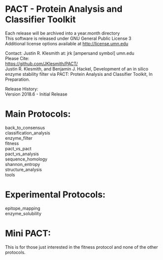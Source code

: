 # PACT - Protein Analysis and Classifier Toolkit<br />

Each release will be archived into a year.month directory<br/>
This software is released under GNU General Public License 3<br/>
Additional license options available at http://license.umn.edu<br/>

Contact: Justin R. Klesmith at: jrk [ampersand symbol] umn.edu<br/>
Please Cite:<br/>
https://github.com/JKlesmith/PACT/<br/>
Justin R. Klesmith, and Benjamin J. Hackel, Development of an in silico enzyme stability filter via PACT: Protein Analysis and Classifier Toolkit, In Preparation.<br/>


Release History:<br/>
Version 2018.6 - Initial Release<br/>

# Main Protocols:<br />
back_to_consensus<br />
classification_analysis<br />
enzyme_filter<br />
fitness<br />
pact_vs_pact<br />
pact_vs_analysis<br />
sequence_homology<br />
shannon_entropy<br />
structure_analysis<br />
tools<br />

# Experimental Protocols:<br />
epitope_mapping<br />
enzyme_solubility<br />

# Mini PACT:<br />
This is for those just interested in the fitness protocol and none of the other protocols.
